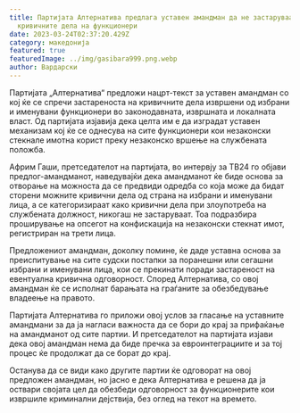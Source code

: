 ```yaml
---
title: Партијата Алтернатива предлага уставен амандман да не застаруваат
  кривичните дела на функционери
date: 2023-03-24T02:37:20.429Z
category: македонија
featured: true
featuredImage: ../img/gasibara999.png.webp
author: Вардарски
---
```


Партијата „Алтернатива“ предложи нацрт-текст за уставен амандман со кој ќе се спречи застареноста на кривичните дела извршени од избрани и именувани функционери во законодавната, извршната и локалната власт. Од партијата изјавија дека целта им е да изградат уставен механизам кој ќе се однесува на сите функционери кои незаконски стекнале имотна корист преку незаконско вршење на службената положба.

Африм Гаши, претседателот на партијата, во интервју за ТВ24 го објави предлог-амандманот, наведувајќи дека амандманот ќе биде основа за отворање на можноста да се предвиди одредба со која може да бидат сторени можните кривични дела од страна на избрани и именувани лица, а се категоризираат како кривични дела при злоупотреба на службената должност, никогаш не застаруваат. Тоа подразбира проширување на опсегот на конфискација на незаконски стекнат имот, регистриран на трети лица.

Предложениот амандман, доколку помине, ќе даде уставна основа за преиспитување на сите судски постапки за поранешни или сегашни избрани и именувани лица, кои се прекинати поради застареност на евентуална кривична одговорност. Според Алтернатива, со овој амандман ќе се исполнат барањата на граѓаните за обезбедување владеење на правото.

Партијата Алтернатива го приложи овој услов за гласање на уставните амандмани за да ја нагласи важноста да се бори до крај за прифаќање на амандманот од сите партии. И претседателот на партијата изјави дека овој амандман нема да биде пречка за евроинтеграциите и за тој процес ќе продолжат да се борат до крај.

Останува да се види како другите партии ќе одговорат на овој предложен амандман, но јасно е дека Алтернатива е решена да ја оствари својата цел да обезбеди одговорност за функционерите кои извршиле криминални дејствија, без оглед на текот на времето.
